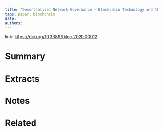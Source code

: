 ```yaml
---
title: "Decentralized Network Governance — Blockchain Technology and the Future of Regulation"
tags: paper, blockchain
date:
authors:
---
```


link: https://doi.org/10.3389/fbloc.2020.00012

# Summary

# Extracts

# Notes

# Related
